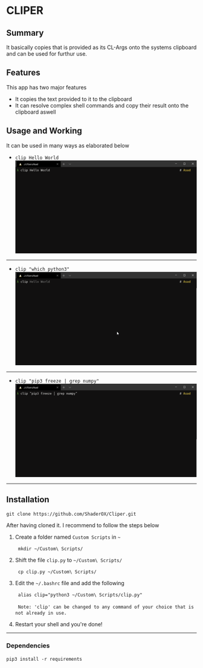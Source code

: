 # CLIPER 

## Summary
It basically copies that is provided as its CL-Args onto the systems clipboard and can be used for furthur use.

## Features
This app has two major features
- It copies the text provided to it to the clipboard
- It can resolve complex shell commands and copy their result onto the clipboard aswell


## Usage and Working
It can be used in many ways as elaborated below
- `clip Hello World`
![Exmaple1](images/basic.gif)
___
- `clip "which python3"`
![Exmaple1](images/python3.gif)
___

- `clip "pip3 freeze | grep numpy"`
![Exmaple1](images/numpy.gif)
___


## Installation
    git clone https://github.com/ShaderOX/Cliper.git

After having cloned it. I recommend to follow the steps below
1. Create a folder named `Custom Scripts` in `~`

        mkdir ~/Custom\ Scripts/
2. Shift the file `clip.py` to `~/Custom\ Scripts/`

        cp clip.py ~/Custom\ Scripts/
3. Edit the `~/.bashrc` file and add the following

        alias clip="python3 ~/Custom\ Scripts/clip.py"
        
        Note: 'clip' can be changed to any command of your choice that is not already in use.
4. Restart your shell and you're done!

___
### Dependencies
    pip3 install -r requirements
